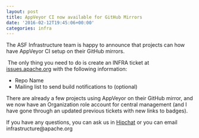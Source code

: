 ```yaml
---
layout: post
title: AppVeyor CI now available for GitHub Mirrors
date: '2016-02-12T19:45:06+00:00'
categories: infra
---
```

<p><span style="font-stretch: normal;">The ASF Infrastructure team is happy to announce that projects can how have AppVeyor CI setup on their GitHub mirrors.</span></p> 
  <p>&nbsp;The only thing you need to do is create an INFRA ticket at <a href="https://issues.apache.org/jira/browse/INFRA/">issues.apache.org</a> with the following information:</p> 
  <ul> 
    <li>Repo Name</li> 
    <li>Mailing list to send build notifications to (optional)</li> 
  </ul> 
  <p>There are already a few projects using AppVeyor on their GitHub mirror, and we now have an Organization role account for central management (and I have gone through an updated previous tickets with new links to badges).</p> 
  <p> </p> 
  <p>If you have any questions, you can ask us in <a href="http://infra.chat/">Hipchat</a> or you can email infrastructure@apache.org<br /></p> 
  <p> </p>
